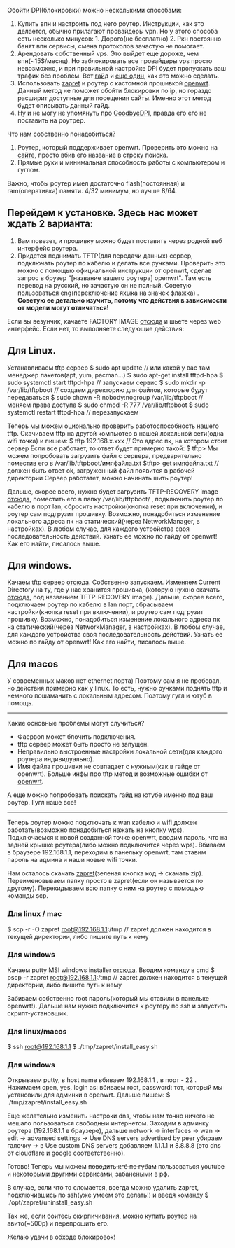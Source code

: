 Обойти DPI(блокировки) можно несколькими способами:
1. Купить впн и настроить под него роутер. Инструкции, как это делается, обычно прилагают провайдеры vpn. Но у этого способа есть несколько минусов: 1. Дорого(~~не бесплатно~~) 2. Ркн постоянно банят впн сервисы, смена протоколов зачастую не помогает.
2. Арендовать собственный vps. Это выйдет еще дороже, чем впн(~15$/месяц). Но заблокировать все провайдеры vps просто невозможно, и при правильной настройке DPI будет пропускать ваш трафик без проблем. Вот [гайд](https://habr.com/en/articles/791724/) и [еще один](https://habr.com/en/articles/548110/), как это можно сделать. 
3. Использовать [zapret](https://github.com/bol-van/zapret) и роутер с кастомной прошивкой  [openwrt](https://openwrt.org/). Данный метод не поможет обойти блокировки по ip, но гораздо расширит доступные для посещения сайты. Именно этот метод будет описывать данный гайд. 
4. Ну и не могу не упомянуть про [GoodbyeDPI](https://github.com/ValdikSS/GoodbyeDPI), правда его его не поставить на роутрер. 

Что нам собственно понадобиться?
1. Роутер, который поддерживает openwrt. Проверить это можно на [сайте](https://firmware-selector.openwrt.org/), просто вбив его название в строку поиска.
2. Прямые руки и минимальная способность работы с компьютером и гуглом. 

Важно, чтобы роутер имел достаточно flash(постоянная) и ram(оперативка) памяти. 4/32 минимум, но лучше 8/64. 
## Перейдем к установке. Здесь нас может ждать 2 варианта:
1. Вам повезет, и прошивку можно будет поставить через родной веб интерфейс роутера. 
2. Придется поднимать TFTP(для передачи данных) сервер, подключать роутер по кабелю и делать все ручками. 
Проверить это можно с помощью официальной инструкции от openwrt, сделав запрос в брузер
"\[название вашего роутера] openwrt". Там есть перевод на русский, но зачастую он не полный. Советую пользоваться eng(переключение яхыка на значек флажка) . **Советую ее детально изучить, потому что действия в зависимости от модели могут отличаться!** 

Если вы везунчик, качаете FACTORY IMAGE [отсюда](https://firmware-selector.openwrt.org/) и шьете через web интерфейс. 
Если нет, то выполняете следующие действия:
## Для Linux. 
Устанавливаем tftp сервер
$ sudo apt update // или какой у вас там менеджер пакетов(apt, yum, pacman...)
$ sudo apt-get install tftpd-hpa 
$ sudo systemctl start tftpd-hpa // запускаем сервис
$ sudo mkdir -p /var/lib/tftpboot // создаем директорию для файлов, которые будут передаваться
$ sudo chown -R nobody:nogroup /var/lib/tftpboot // меняем права доступа
$ sudo chmod -R 777 /var/lib/tftpboot
$ sudo systemctl restart tftpd-hpa // перезапускаем

Теперь мы можем оционально проверить работоспособность нашего tftp. Скачиваем tftp на другой компьютер в нашей локальной сети(одна wifi точка) и пишем:
$ tftp 192.168.x.xxx // Это адрес пк, на котором стоит сервер
Если все работает, то ответ будет примерно такой:
$ tftp> 
Мы можем попробовать загрузить файл с сервера, предварительно поместив его в /var/lib/tftpboot/имяфайла.txt
$tftp> get имяфайла.txt // должен быть ответ ok, загруженный файл появится в рабочей директории
Сервер работатет, можно начинать шить роутер!

Дальше, скорее всего, нужно будет загрузить TFTP-RECOVERY image  [отсюда](https://firmware-selector.openwrt.org/), поместить его в папку /var/lib/tftpboot/ , подключить роутер по кабелю в порт lan, сбросить настройки(кнопка reset при включении), и роутер сам подгрузит прошивку. Возможно, понадобиться изменение локального адреса пк на статический(через NetworkManager, в настройках). 
В любом случае, для каждого устройства своя последовательность действий. Узнать ее можно по гайду от openwrt! Как его найти, писалось выше. 
## Для windows. 
Качаем tftp сервер [отсюда](https://bitbucket.org/phjounin/tftpd64/downloads/Tftpd64-4.64-setup.exe). Собственно запускаем.
Изменяем Current Directory на ту, где у нас хранится прошивка, (которую нужно скачать [отсюда](https://firmware-selector.openwrt.org/), под названием TFTP-RECOVERY image). Дальше, скорее всего, подключаем роутер по кабелю в lan порт, сбрасываем настройки(кнопка reset при включении), и роутер сам подгрузит прошивку. Возможно, понадобиться изменение локального адреса пк на статический(через NetworkManager, в настройках). 
В любом случае, для каждого устройства своя последовательность действий. Узнать ее можно по гайду от openwrt! Как его найти, писалось выше. 
## Для macos
У современных маков нет ethernet порта) Поэтому сам я не пробовал, но действия примерно как у linux. То есть, нужно ручками поднять tftp и немного пошаманить с локальным адресом. Поэтому гугл и ютуб в помощь.

---

Какие основные проблемы могут случиться?
- Фаервол может блочить подключения. 
- tftp сервер может быть просто не запущен.
- Неправильно выстроенные настройки локальной сети(для каждого роутера индивидуально).
- Имя файла прошивки не совпадает с нужным(как в гайде от openwrt). 
Больше инфы про tftp метод и возможные ошибки от [openwrt](https://openwrt.org/docs/guide-user/troubleshooting/tftpserver). 

А еще можно попробовать поискать гайд на ютубе именно под ваш роутер. Гугл наше все!

---

Теперь роутер можно подключать к wan кабелю и wifi должен работать(возможно понадобиться нажать на кнопку wps). Подключаемся к новой созданной точке openwrt, вводим пароль, что на задней крышке роутера(либо можно подключится через wps). Вбиваем в браузере 192.168.1.1, переходим в панельку openwrt, там ставим пароль на админа и наши новые wifi точки. 

Нам осталось скачать [zapret](https://github.com/bol-van/zapret)(зеленая кнопка код -> скачать zip). Переименовываем папку просто в zapret(если он называется по другому). 
Перекидываем всю папку с ним на роутер с помощью команды scp. 
### Для linux / mac
$ scp -r -O zapret root@192.168.1.1:/tmp // zapret должен находится в текущей директории, либо пишите путь к нему
### Для windows
Качаем putty MSI windows installer [отсюда](https://www.chiark.greenend.org.uk/~sgtatham/putty/latest.html). Вводим команду в cmd
$ pscp -r zapret root@192.168.1.1:/tmp // zapret должен находится в текущей директории, либо пишите путь к нему

Забиваем собственно root пароль(который мы ставили в панельке openwrt!). Дальше нам нужно подключится к роутеру по ssh и запустить скрипт-установщик. 
### Для linux/macos
$ ssh root@192.168.1.1
$  ./tmp/zapret/install_easy.sh
### Для windows
Открываем putty, в host name вбиваем 192.168.1.1 , в порт - 22 . Нажимаем open, yes, login as: вбиваем root, password: тот, который мы установили для админки в openwrt. Дальше пишем:
$ ./tmp/zapret/install_easy.sh

Еще желательно изменить настроки dns, чтобы нам точно ничего не мешало пользоваться свободныи интернетом. Заходим в админку роутера (192.168.1.1 в браузере), дальше network -> interfaces -> wan -> edit -> advansed settings -> Use DNS servers advertised by peer убираем галочку -> в Use custom DNS servers добавляем 1.1.1.1 и 8.8.8.8 (это dns от cloudflare и google соответственно). 

Готово! Теперь мы можем ~~поводить кгб по губам~~ пользоваться youtube и некоторыми другими сервисами, забанеными в рф. 

В случае, если что то сломается, всегда можно удалить zapret, подключившись по ssh(уже умеем это делать!) и введя команду $ ./opt/zapret/uninstall_easy.sh

Так же, если боитесь окирпичивания, можно купить роутер на авито(~500р) и перепрошить его.

Желаю удачи в обходе блокировок!